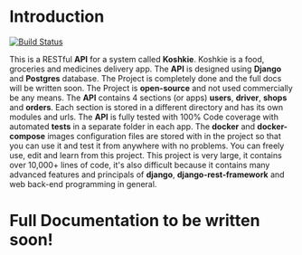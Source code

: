 # Introduction
[![Build Status](https://travis-ci.com/ahmedemad3965/Koshkie-Server.svg?branch=master)](https://travis-ci.com/ahmedemad3965/Koshkie-Server)

This is a RESTful **API** for a system called **Koshkie**.
Koshkie is a food, groceries and medicines delivery app.
The **API** is designed using **Django** and **Postgres** database.
The Project is completely done and the full docs will be written soon.
The Project is **open-source** and not used commercially be any means.
The **API** contains 4 sections (or apps) **users**, **driver**, **shops** and **orders**.
Each section is stored in a different directory and has its own modules and urls.
The **API** is fully tested with 100% Code coverage with automated **tests** in a separate folder in each app.
The **docker** and **docker-compose** images configuration files are stored with in the project so that you can use it and test it from anywhere with no problems.
You can freely use, edit and learn from this project.
This project is very large, it contains over 10,000+ lines of code, it's also difficult because it contains many advanced features and principals of **django**, **django-rest-framework** and web back-end programming in general.

# Full Documentation to be written soon!
